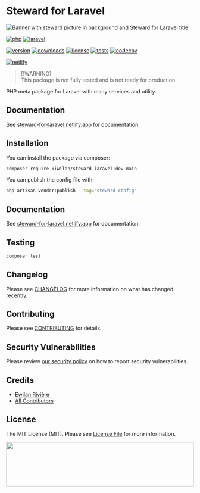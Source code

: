 # **Steward for Laravel**

![Banner with steward picture in background and Steward for Laravel title](https://raw.githubusercontent.com/kiwilan/steward-laravel/main/docs/banner.jpg)

[![php][php-version-src]][php-version-href]
[![laravel][laravel-src]][laravel-href]

[![version][version-src]][version-href]
[![downloads][downloads-src]][downloads-href]
[![license][license-src]][license-href]
[![tests][tests-src]][tests-href]
[![codecov][codecov-src]][codecov-href]

[![netlify][netlify-src]][netlify-href]

> [!WARNING]\
> This package is not fully tested and is not ready for production.

PHP meta package for Laravel with many services and utility.

<!-- PHP package for Laravel to allow you to use some useful traits and methods in your Laravel application, works with [vite-plugin-steward-laravel](https://www.npmjs.com/package/@kiwilan/vite-plugin-steward-laravel) for front assets. -->

## Documentation

See [steward-for-laravel.netlify.app](https://steward-for-laravel.netlify.app) for documentation.

## Installation

You can install the package via composer:

```bash
composer require kiwilan/steward-laravel:dev-main
```

You can publish the config file with:

```bash
php artisan vendor:publish --tag="steward-config"
```

## Documentation

See [steward-for-laravel.netlify.app](https://steward-for-laravel.netlify.app) for documentation.

<!-- ### Vite plugin

```bash
npm install --save-dev @kiwilan/vite-plugin-steward-laravel
```

```bash
pnpm add @kiwilan/vite-plugin-steward-laravel -D
```

Check [@kiwilan/vite-plugin-steward-laravel](https://github.com/kiwilan/steward-laravel/tree/main/lib) for usage. -->

## Testing

```bash
composer test
```

## Changelog

Please see [CHANGELOG](CHANGELOG.md) for more information on what has changed recently.

## Contributing

Please see [CONTRIBUTING](CONTRIBUTING.md) for details.

## Security Vulnerabilities

Please review [our security policy](../../security/policy) on how to report security vulnerabilities.

## Credits

- [Ewilan Rivière](https://github.com/ewilan-riviere)
- [All Contributors](../../contributors)

## License

The MIT License (MIT). Please see [License File](LICENSE.md) for more information.

[<img src="https://user-images.githubusercontent.com/48261459/201463225-0a5a084e-df15-4b11-b1d2-40fafd3555cf.svg" height="120rem" width="100%" />](https://github.com/kiwilan)

[version-src]: https://img.shields.io/packagist/v/kiwilan/steward-laravel.svg?style=flat-square&colorA=18181B&colorB=777BB4
[version-href]: https://packagist.org/packages/kiwilan/steward-laravel
[php-version-src]: https://img.shields.io/static/v1?style=flat-square&label=PHP&message=v8.2&color=777BB4&logo=php&logoColor=ffffff&labelColor=18181b
[php-version-href]: https://www.php.net/
[downloads-src]: https://img.shields.io/packagist/dt/kiwilan/steward-laravel.svg?style=flat-square&colorA=18181B&colorB=777BB4
[downloads-href]: https://packagist.org/packages/kiwilan/steward-laravel
[license-src]: https://img.shields.io/github/license/kiwilan/steward-laravel.svg?style=flat-square&colorA=18181B&colorB=777BB4
[license-href]: https://github.com/kiwilan/steward-laravel/blob/main/README.md
[tests-src]: https://img.shields.io/github/actions/workflow/status/kiwilan/steward-laravel/run-tests.yml?branch=main&label=tests&style=flat-square&colorA=18181B
[tests-href]: https://github.com/kiwilan/steward-laravel/actions/workflows/run-tests.yml
[codecov-src]: https://codecov.io/gh/kiwilan/steward-laravel/branch/main/graph/badge.svg?token=P9XIK2KV9G
[codecov-href]: https://codecov.io/gh/kiwilan/steward-laravel
[laravel-src]: https://img.shields.io/static/v1?label=Laravel&message=v9&style=flat-square&colorA=18181B&colorB=FF2D20
[laravel-href]: https://laravel.com
[netlify-src]: https://api.netlify.com/api/v1/badges/849d4a45-1236-4f9e-992c-4a242588aeac/deploy-status
[netlify-href]: https://app.netlify.com/sites/steward-for-laravel/deploys
